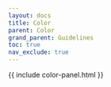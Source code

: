 ```yaml
---
layout: docs
title: Color
parent: Color
grand_parent: Guidelines
toc: true
nav_exclude: true
---
```

{{ include color-panel.html }}
